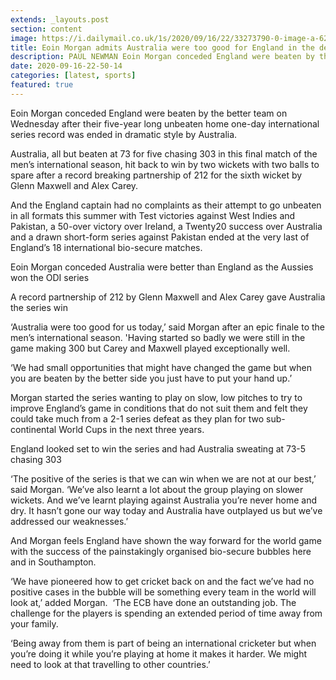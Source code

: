 ```yaml
---
extends: _layouts.post
section: content
image: https://i.dailymail.co.uk/1s/2020/09/16/22/33273790-0-image-a-62_1600292413506.jpg 
title: Eoin Morgan admits Australia were too good for England in the decisive ODI match at Old Trafford 
description: PAUL NEWMAN Eoin Morgan conceded England were beaten by the better team on Wednesday after their five-year long unbeaten home ODI series record was ended in dramatic style by Australia. 
date: 2020-09-16-22-50-14 
categories: [latest, sports] 
featured: true 
--- 
```

Eoin Morgan conceded England were beaten by the better team on Wednesday after their five-year long unbeaten home one-day international series record was ended in dramatic style by Australia.

Australia, all but beaten at 73 for five chasing 303 in this final match of the men’s international season, hit back to win by two wickets with two balls to spare after a record breaking partnership of 212 for the sixth wicket by Glenn Maxwell and Alex Carey.

And the England captain had no complaints as their attempt to go unbeaten in all formats this summer with Test victories against West Indies and Pakistan, a 50-over victory over Ireland, a Twenty20 success over Australia and a drawn short-form series against Pakistan ended at the very last of England’s 18 international bio-secure matches.

Eoin Morgan conceded Australia were better than England as the Aussies won the ODI series

A record partnership of 212 by Glenn Maxwell and Alex Carey gave Australia the series win

‘Australia were too good for us today,’ said Morgan after an epic finale to the men’s international season. 'Having started so badly we were still in the game making 300 but Carey and Maxwell played exceptionally well.

‘We had small opportunities that might have changed the game but when you are beaten by the better side you just have to put your hand up.’

Morgan started the series wanting to play on slow, low pitches to try to improve England’s game in conditions that do not suit them and felt they could take much from a 2-1 series defeat as they plan for two sub-continental World Cups in the next three years.

England looked set to win the series and had Australia sweating at 73-5 chasing 303

‘The positive of the series is that we can win when we are not at our best,’ said Morgan. ‘We’ve also learnt a lot about the group playing on slower wickets. And we’ve learnt playing against Australia you’re never home and dry. It hasn’t gone our way today and Australia have outplayed us but we’ve addressed our weaknesses.’

And Morgan feels England have shown the way forward for the world game with the success of the painstakingly organised bio-secure bubbles here and in Southampton.

‘We have pioneered how to get cricket back on and the fact we’ve had no positive cases in the bubble will be something every team in the world will look at,’ added Morgan.  ‘The ECB have done an outstanding job. The challenge for the players is spending an extended period of time away from your family.

‘Being away from them is part of being an international cricketer but when you’re doing it while you’re playing at home it makes it harder. We might need to look at that travelling to other countries.’

